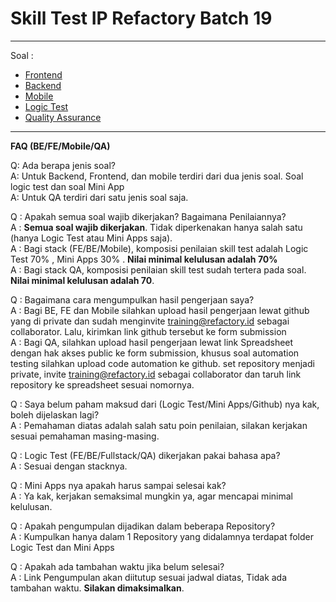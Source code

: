 # Skill Test IP Refactory Batch 19

---

Soal :

- [Frontend](https://www.notion.so/Frontend-07777a8b64474e6fa21356dac848d9e4)
- [Backend](https://www.notion.so/Backend-80156eb05ebf49f586109d05b6d921bb)
- [Mobile](https://www.notion.so/Mobile-b0476bab1f3b4e15956633b9cf419fa2)
- [Logic Test](https://www.notion.so/Logic-Test-6d353f371b5f4bc890e04cd8656c7ef3)
- [Quality Assurance](https://www.notion.so/Quality-Assurance-3956682a663845c3992388d6d87129a6)

---

**FAQ (BE/FE/Mobile/QA)**

Q: Ada berapa jenis soal?<br>
A: Untuk Backend, Frontend, dan mobile terdiri dari dua jenis soal. Soal logic test dan soal Mini App<br>
A: Untuk QA terdiri dari satu jenis soal saja.

Q : Apakah semua soal wajib dikerjakan? Bagaimana Penilaiannya?<br>
A : **Semua soal wajib dikerjakan**. Tidak diperkenakan hanya salah satu (hanya Logic Test atau Mini Apps saja).<br>
A : Bagi stack (FE/BE/Mobile), komposisi penilaian skill test adalah Logic Test 70% , Mini Apps 30% . **Nilai minimal kelulusan adalah 70%**<br>
A : Bagi stack QA, komposisi penilaian skill test sudah tertera pada soal. **Nilai minimal kelulusan adalah 70**.<br>

Q : Bagaimana cara mengumpulkan hasil pengerjaan saya?<br>
A : Bagi BE, FE dan Mobile silahkan upload hasil pengerjaan lewat github yang di private dan sudah menginvite training@refactory.id sebagai collaborator. Lalu, kirimkan link github tersebut ke form submission<br>
A : Bagi QA, silahkan upload hasil pengerjaan lewat link Spreadsheet dengan hak akses public ke form submission, khusus soal automation testing silahkan upload code automation ke github. set repository menjadi private, invite [training@refactory.id](mailto:training@refactory.id) sebagai collaborator dan taruh link repository ke spreadsheet sesuai nomornya.<br>

Q : Saya belum paham maksud dari (Logic Test/Mini Apps/Github) nya kak, boleh dijelaskan lagi?<br>
A : Pemahaman diatas adalah salah satu poin penilaian, silakan kerjakan sesuai pemahaman masing-masing.

Q : Logic Test (FE/BE/Fullstack/QA) dikerjakan pakai bahasa apa?<br>
A : Sesuai dengan stacknya.

Q : Mini Apps nya apakah harus sampai selesai kak?<br>
A : Ya kak, kerjakan semaksimal mungkin ya, agar mencapai minimal kelulusan.

Q : Apakah pengumpulan dijadikan dalam beberapa Repository?<br>
A : Kumpulkan hanya dalam 1 Repository yang didalamnya terdapat folder Logic Test dan Mini Apps

Q : Apakah ada tambahan waktu jika belum selesai?<br>
A : Link Pengumpulan akan diitutup sesuai jadwal diatas, Tidak ada tambahan waktu. **Silakan dimaksimalkan**.
